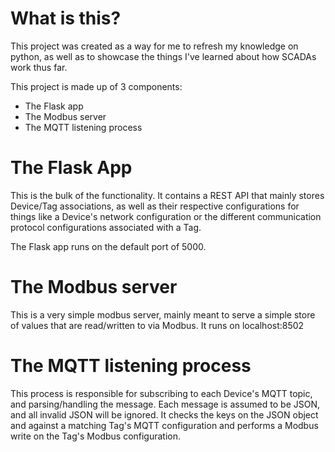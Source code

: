 # What is this?

This project was created as a way for me to refresh my knowledge on python, as well as to showcase the things I've
learned about how SCADAs work thus far.

This project is made up of 3 components:

- The Flask app
- The Modbus server
- The MQTT listening process

# The Flask App

This is the bulk of the functionality. It contains a REST API that mainly stores Device/Tag associations, as well as
their respective configurations for things like a Device's network configuration or the different communication protocol
configurations associated with a Tag.

The Flask app runs on the default port of 5000.

# The Modbus server

This is a very simple modbus server, mainly meant to serve a simple store of values that are read/written to via Modbus.
It runs on localhost:8502

# The MQTT listening process

This process is responsible for subscribing to each Device's MQTT topic, and parsing/handling the message. Each message
is assumed to be JSON, and all invalid JSON will be ignored. It checks the keys on the JSON object and against a
matching Tag's MQTT configuration and performs a Modbus write on the Tag's Modbus configuration.
